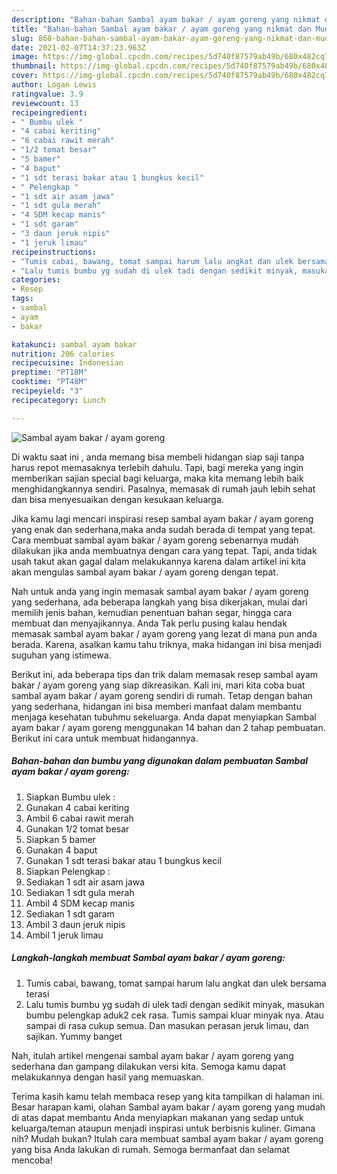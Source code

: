 ```yaml
---
description: "Bahan-bahan Sambal ayam bakar / ayam goreng yang nikmat dan Mudah Dibuat"
title: "Bahan-bahan Sambal ayam bakar / ayam goreng yang nikmat dan Mudah Dibuat"
slug: 868-bahan-bahan-sambal-ayam-bakar-ayam-goreng-yang-nikmat-dan-mudah-dibuat
date: 2021-02-07T14:37:23.963Z
image: https://img-global.cpcdn.com/recipes/5d740f87579ab49b/680x482cq70/sambal-ayam-bakar-ayam-goreng-foto-resep-utama.jpg
thumbnail: https://img-global.cpcdn.com/recipes/5d740f87579ab49b/680x482cq70/sambal-ayam-bakar-ayam-goreng-foto-resep-utama.jpg
cover: https://img-global.cpcdn.com/recipes/5d740f87579ab49b/680x482cq70/sambal-ayam-bakar-ayam-goreng-foto-resep-utama.jpg
author: Logan Lewis
ratingvalue: 3.9
reviewcount: 13
recipeingredient:
- " Bumbu ulek "
- "4 cabai keriting"
- "6 cabai rawit merah"
- "1/2 tomat besar"
- "5 bamer"
- "4 baput"
- "1 sdt terasi bakar atau 1 bungkus kecil"
- " Pelengkap "
- "1 sdt air asam jawa"
- "1 sdt gula merah"
- "4 SDM kecap manis"
- "1 sdt garam"
- "3 daun jeruk nipis"
- "1 jeruk limau"
recipeinstructions:
- "Tumis cabai, bawang, tomat sampai harum lalu angkat dan ulek bersama terasi"
- "Lalu tumis bumbu yg sudah di ulek tadi dengan sedikit minyak, masukan bumbu pelengkap aduk2 cek rasa. Tumis sampai kluar minyak nya. Atau sampai di rasa cukup semua. Dan masukan perasan jeruk limau, dan sajikan. Yummy banget"
categories:
- Resep
tags:
- sambal
- ayam
- bakar

katakunci: sambal ayam bakar 
nutrition: 206 calories
recipecuisine: Indonesian
preptime: "PT18M"
cooktime: "PT48M"
recipeyield: "3"
recipecategory: Lunch

---
```



![Sambal ayam bakar / ayam goreng](https://img-global.cpcdn.com/recipes/5d740f87579ab49b/680x482cq70/sambal-ayam-bakar-ayam-goreng-foto-resep-utama.jpg)

Di waktu  saat ini , anda memang bisa membeli hidangan siap saji tanpa harus repot memasaknya terlebih dahulu. Tapi, bagi mereka yang ingin memberikan sajian special bagi keluarga, maka kita memang lebih baik menghidangkannya sendiri. Pasalnya, memasak di rumah jauh lebih sehat dan bisa menyesuaikan dengan kesukaan keluarga.

Jika kamu lagi mencari inspirasi resep sambal ayam bakar / ayam goreng yang enak dan sederhana,maka anda sudah berada di tempat yang tepat. Cara membuat sambal ayam bakar / ayam goreng  sebenarnya mudah dilakukan jika anda membuatnya dengan cara yang tepat. Tapi, anda tidak usah takut akan gagal dalam melakukannya 
karena dalam artikel ini kita akan mengulas sambal ayam bakar / ayam goreng dengan tepat.  



Nah untuk anda yang ingin memasak sambal ayam bakar / ayam goreng yang sederhana, ada beberapa langkah yang bisa dikerjakan, mulai dari memilih jenis bahan, kemudian penentuan bahan segar, hingga cara membuat dan menyajikannya. Anda Tak perlu pusing kalau hendak memasak sambal ayam bakar / ayam goreng yang lezat di mana pun anda berada. Karena, asalkan kamu  tahu triknya, maka hidangan ini bisa menjadi suguhan yang istimewa.

Berikut ini, ada beberapa tips dan trik dalam memasak resep sambal ayam bakar / ayam goreng yang siap dikreasikan. Kali ini, mari kita coba buat sambal ayam bakar / ayam goreng sendiri di rumah. Tetap dengan bahan yang sederhana, hidangan ini bisa memberi manfaat dalam membantu menjaga kesehatan tubuhmu sekeluarga. Anda dapat menyiapkan Sambal ayam bakar / ayam goreng menggunakan 14 bahan dan 2 tahap pembuatan. Berikut ini cara untuk membuat hidangannya.

<!--inarticleads1-->

##### Bahan-bahan dan bumbu yang digunakan dalam pembuatan Sambal ayam bakar / ayam goreng:

1. Siapkan  Bumbu ulek :
1. Gunakan 4 cabai keriting
1. Ambil 6 cabai rawit merah
1. Gunakan 1/2 tomat besar
1. Siapkan 5 bamer
1. Gunakan 4 baput
1. Gunakan 1 sdt terasi bakar atau 1 bungkus kecil
1. Siapkan  Pelengkap :
1. Sediakan 1 sdt air asam jawa
1. Sediakan 1 sdt gula merah
1. Ambil 4 SDM kecap manis
1. Sediakan 1 sdt garam
1. Ambil 3 daun jeruk nipis
1. Ambil 1 jeruk limau




<!--inarticleads2-->

##### Langkah-langkah membuat Sambal ayam bakar / ayam goreng:

1. Tumis cabai, bawang, tomat sampai harum lalu angkat dan ulek bersama terasi
1. Lalu tumis bumbu yg sudah di ulek tadi dengan sedikit minyak, masukan bumbu pelengkap aduk2 cek rasa. Tumis sampai kluar minyak nya. Atau sampai di rasa cukup semua. Dan masukan perasan jeruk limau, dan sajikan. Yummy banget




Nah, itulah artikel mengenai  sambal ayam bakar / ayam goreng  yang sederhana dan gampang dilakukan versi kita. Semoga kamu dapat melakukannya dengan hasil yang memuaskan. 

Terima kasih kamu telah membaca resep yang kita tampilkan di halaman ini. Besar harapan kami, olahan  Sambal ayam bakar / ayam goreng yang mudah di atas dapat membantu Anda menyiapkan makanan yang sedap untuk keluarga/teman ataupun menjadi inspirasi untuk berbisnis kuliner. Gimana nih? Mudah bukan? Itulah cara membuat sambal ayam bakar / ayam goreng yang bisa Anda lakukan di rumah. Semoga bermanfaat dan selamat mencoba!

